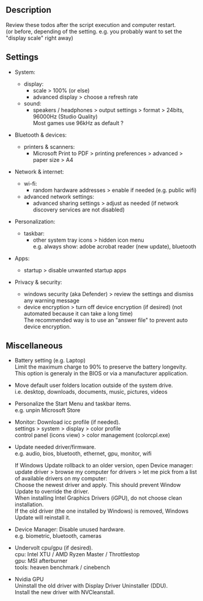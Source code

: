 ## Description
Review these todos after the script execution and computer restart.  
(or before, depending of the setting. e.g. you probably want to set the "display scale" right away)

## Settings
- System:
  - display:
    - scale > 100% (or else)
    - advanced display > choose a refresh rate
  - sound:
    - speakers / headphones > output settings > format > 24bits, 96000Hz (Studio Quality)  
      Most games use 96kHz as default ?

- Bluetooth & devices:
  - printers & scanners:
    - Microsoft Print to PDF > printing preferences > advanced > paper size > A4

- Network & internet:
  - wi-fi:
    - random hardware addresses > enable if needed (e.g. public wifi)
  - advanced network settings:
    - advanced sharing settings > adjust as needed (if network discovery services are not disabled)

- Personalization:
  - taskbar:
    - other system tray icons > hidden icon menu  
      e.g. always show: adobe acrobat reader (new update), bluetooth

- Apps:
  - startup > disable unwanted startup apps

- Privacy & security:
  - windows security (aka Defender) > review the settings and dismiss any warning message
  - device encryption  > turn off device encryption (if desired) (not automated because it can take a long time)  
    The recommended way is to use an "answer file" to prevent auto device encryption.

## Miscellaneous
- Battery setting (e.g. Laptop)  
  Limit the maximum charge to 90% to preserve the battery longevity.  
  This option is generaly in the BIOS or via a manufacturer application.

- Move default user folders location outside of the system drive.  
  i.e. desktop, downloads, documents, music, pictures, videos

- Personalize the Start Menu and taskbar items.  
  e.g. unpin Microsoft Store

- Monitor: Download icc profile (if needed).  
  settings > system > display > color profile  
  control panel (icons view) > color management (colorcpl.exe)

- Update needed driver/firmware.  
  e.g. audio, bios, bluetooth, ethernet, gpu, monitor, wifi

  If Windows Update rollback to an older version, open Device manager:  
  update driver > browse my computer for drivers > let me pick from a list of available drivers on my computer:  
    Choose the newest driver and apply. This should prevent Window Update to override the driver.  
  When installing Intel Graphics Drivers (iGPU), do not choose clean installation.  
  If the old driver (the one installed by Windows) is removed, Windows Update will reinstall it.

- Device Manager: Disable unused hardware.  
  e.g. biometric, bluetooth, cameras

- Undervolt cpu/gpu (if desired).  
  cpu: Intel XTU / AMD Ryzen Master / Throttlestop  
  gpu: MSI afterburner  
  tools: heaven benchmark / cinebench

- Nvidia GPU  
  Uninstall the old driver with Display Driver Uninstaller (DDU).  
  Install the new driver with NVCleanstall.
